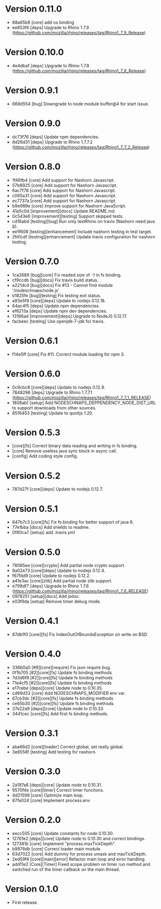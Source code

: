 # Version 0.11.0
* 88a65b8 [core] add os binding
* ee853f4 [deps] Upgrade to Rhino 1.7.9 (https://github.com/mozilla/rhino/releases/tag/Rhino1_7_9_Release)

# Version 0.10.0
* 4e4dbaf [deps] Upgrade to Rhino 1.7.8 (https://github.com/mozilla/rhino/releases/tag/Rhino1_7_8_Release)

# Version 0.9.1
* 669d554 [bug] Downgrade to node module buffer@4 for start issue.

# Version 0.9.0
* dc73f76 [deps] Update npm dependencies.
* 8d26d31 [deps] Upgrade to Rhino 1.7.7.2 (https://github.com/mozilla/rhino/releases/tag/Rhino1_7_7_2_Release)

# Version 0.8.0
* 1f46fb4 [core] Add support for Nashorn Javascript.
* 57b8925 [core] Add support for Nashorn Javascript.
* 6ac7f78 [core] Add support for Nashorn Javascript.
* c065a31 [core] Add support for Nashorn Javascript.
* ec7737a [core] Add support for Nashorn Javascript.
* b9e989e [core] Improve support for Nashorn JavaScript.
* 41a5c0d [improvement][docs] Update README.md.
* 0c543e6 [improvement][testing] Support skipped tests.
* cd16abd [testing][bug] Run only testRhino on travis (Nashorn need java 8).
* ee1f608 [testing][enhancement] Include nashorn testing in test target.
* 2fd1cdf [testing][enhancement] Update travis configuration for nashorn testing.

# Version 0.7.0
* 1ca2689 [bug][core] Fix readed size of -1 in fs binding.
* cf9ccdb [bug][docs] Fix travis build status.
* a221dcd [bug][docs] Fix #13 - Cannot find module '/nodeschnaps/node.js'
* b1825fe [bug][testing] Fix testing exit status.
* a93e5f9 [core][deps] Update to nodejs 0.12.18.
* 64ac4f5 [deps] Update npm dependencies.
* ef6213a [deps] Update npm dev dependencies.
* 13166ad [improvement][deps] Upgrade to NodeJS 0.12.17.
* facbeec [testing] Use openjdk-7-jdk for travis.

# Version 0.6.1
* f14e5ff [core] Fix #11. Correct module loading for npm 3.

# Version 0.6.0
* 0c9cbc8 [core][deps] Update to nodejs 0.12.9.
* 7848296 [deps] Upgrade to Rhino 1.7.7.1 (https://github.com/mozilla/rhino/releases/tag/Rhino1_7_7_1_RELEASE)
* 1808ab1 [setup] Add NODESCHNAPS_DEPPENDENCY_NODE_DIST_URL to support downloads from other sources.
* 8516453 [testing] Update to qunitjs 1.20.

# Version 0.5.3
* [core][fs] Correct binary data reading and writing in fs binding.
* [core] Remove useless java sync block in async call.
* [config] Add coding style config.

# Version 0.5.2
* 787d27f [core][deps] Update to nodejs 0.12.7.

# Version 0.5.1
* 847b7c3 [core][fs] Fix fs binding for better support of java 6.
* 77e1bba [docs] Add shields to readme.
* 0f80ca7 [setup] add .travis.yml

# Version 0.5.0
* 78085ee [core][crypto] Add partial node crypto support.
* 8a02e73 [core][deps] Update to nodejs 0.12.4.
* f67fdd9 [core] Update to nodejs 0.12.2.
* a41e3ac [core][zlib] Add partial node zlib support.
* e799df7 [deps] Upgrade to Rhino 1.7.6 (https://github.com/mozilla/rhino/releases/tag/Rhino1_7_6_RELEASE)
* 0978251 [setup][docs] Add jsdoc.
* e03f9da [setup] Remove timer debug mode.

# Version 0.4.1
* 87db1f0 [core][fs] Fix IndexOutOfBoundsException on write on BSD

# Version 0.4.0
* 336b0a0 [#9][core][require] Fix json require bug.
* 0f1b705 [#2][core][fs] Update fs binding methods
* 7d3d6f8 [#2][core][fs] Update fs binding methods
* 71e4cf5 [#2][core][fs] Update fs binding methods
* e17cebe [deps][core] Update node to 0.10.35.
* cd69d33 [core] Add NODESCHNAPS_MODIFIER env var.
* 67cb3dc [#2][core][fs] Update fs binding methods
* ce65b30 [#2][core][fs] Update fs binding methods
* 37e22a9 [deps][core] Update node to 0.10.33.
* 3441cec [core][fs] Add first fs binding methods.

# Version 0.3.1
* aba66d2 [core][loader] Correct global, set really global.
* 3e8558f [testing] Add testing for nashorn.

# Version 0.3.0
* 2a197a6 [deps][core] Update node to 0.10.31.
* 9570f4e [core][timer] Correct timer functions.
* 4d21599 [core] Optimize main loop.
* 87fa024 [core] Implement process.env

# Version 0.2.0
* eecc505 [core] Update constants for node 0.10.30.
* 12761e2 [deps][core] Update node to 0.10.30 and correct bindings.
* 127381b [core] Implement "process.maxTickDepth".
* b9978db [core] Correct loader main module.
* 63d7022 [core] Add dummy for process umask and maxTickDepth.
* 2ed59f4 [core][main][error] Refactor main loop and error handling.
* add11e2 [Core][Timer] Fixed scope problem on timer run method and switched run of the timer callback on the main thread.

# Version 0.1.0
* First release.
